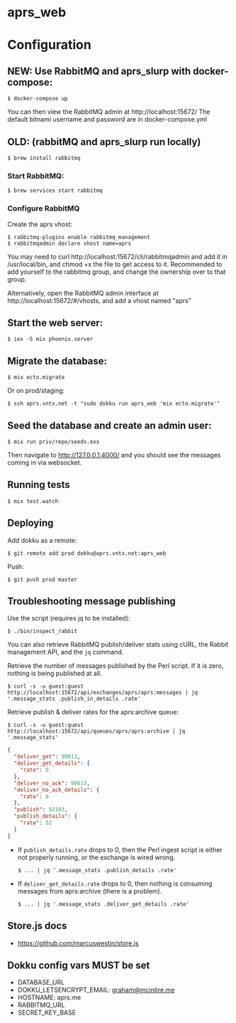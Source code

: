 # aprs_web

# Configuration

## NEW: Use RabbitMQ and aprs_slurp with docker-compose:
    $ docker-compose up

You can then view the RabbitMQ admin at http://localhost:15672/
The default bitnami username and password are in docker-compose.yml

## OLD: (rabbitMQ and aprs_slurp run locally)

    $ brew install rabbitmq

### Start RabbitMQ:

    $ brew services start rabbitmq

### Configure RabbitMQ

Create the aprs vhost:

    $ rabbitmq-plugins enable rabbitmq_management
    $ rabbitmqadmin declare vhost name=aprs

You may need to curl http://localhost:15672/cli/rabbitmqadmin and add it in /usr/local/bin, and chmod +x the file to get access to it. Recommended to add yourself to the rabbitmq group, and change the ownership over to that group.

Alternatively, open the RabbitMQ admin interface at http://localhost:15672/#/vhosts, and add a vhost named "aprs"

## Start the web server:

    $ iex -S mix phoenix.server

## Migrate the database:

    $ mix ecto.migrate

Or on prod/staging:

    $ ssh aprs.vntx.net -t "sudo dokku run aprs_web 'mix ecto.migrate'"

## Seed the database and create an admin user:

    $ mix run priv/repo/seeds.exs


Then navigate to <a href="http://127.0.0.1:4000/">http://127.0.0.1:4000/</a> and you should see the messages coming in via websocket.

## Running tests

    $ mix test.watch

## Deploying

Add dokku as a remote:

    $ git remote add prod dokku@aprs.vntx.net:aprs_web

Push:

    $ git push prod master


## Troubleshooting message publishing

Use the script (requires jq to be installed):

    $ ./bin/inspect_rabbit

You can also retrieve RabbitMQ publish/deliver stats using cURL, the Rabbit management API, and the `jq` command.

Retrieve the number of messages published by the Perl script. If it is zero, nothing is being published at all.

    $ curl -s -u guest:guest http://localhost:15672/api/exchanges/aprs/aprs:messages | jq '.message_stats .publish_in_details .rate'

Retrieve publish & deliver rates for the aprs:archive queue:

    $ curl -s -u guest:guest http://localhost:15672/api/queues/aprs/aprs:archive | jq '.message_stats'

```json
{
  "deliver_get": 90813,
  "deliver_get_details": {
    "rate": 0
  },
  "deliver_no_ack": 90813,
  "deliver_no_ack_details": {
    "rate": 0
  },
  "publish": 92103,
  "publish_details": {
    "rate": 52
  }
}
```

  * If `publish_details.rate` drops to 0, then the Perl ingest script is either not properly running, or the exchange is wired wrong.

        $ ... | jq '.message_stats .publish_details .rate'


  * If `deliver_get_details.rate` drops to 0, then nothing is consuming messages from aprs:archive (there is a problem).

        $ ... | jq '.message_stats .deliver_get_details .rate'


## Store.js docs
  * https://github.com/marcuswestin/store.js

## Dokku config vars MUST be set
  * DATABASE_URL
  * DOKKU_LETSENCRYPT_EMAIL: graham@mcintire.me
  * HOSTNAME:                aprs.me
  * RABBITMQ_URL
  * SECRET_KEY_BASE

